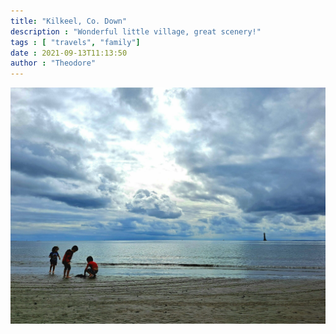```yaml
---
title: "Kilkeel, Co. Down" 
description : "Wonderful little village, great scenery!" 
tags : [ "travels", "family"]
date : 2021-09-13T11:13:50
author : "Theodore" 
---
```


![Kilkeel](/img/blog-posts/kilkeel.jpg )